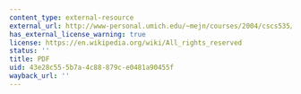 ```yaml
---
content_type: external-resource
external_url: http://www-personal.umich.edu/~mejn/courses/2004/cscs535/review.pdf
has_external_license_warning: true
license: https://en.wikipedia.org/wiki/All_rights_reserved
status: ''
title: PDF
uid: 43e28c55-5b7a-4c88-879c-e0481a90455f
wayback_url: ''
---
```

